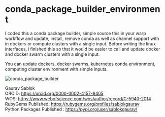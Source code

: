 # conda_package_builder_environment
I coded this a conda package builder, simple source this in your warp workflow and update, install, remove conda as well as channel support with in dockers or compute clusters with a single input. Before writing the linux interfaces, i finished this so that it would be easier to call and update docker and docker swarm clusters with a single input. 

You can update dockers, docker swarms, kubernetes conda environment, computing cluster environment with simple inputs.

![conda_package_builder](https://github.com/sablokgaurav/conda_package_builder_environment/blob/main/conda_package_builder.png)

Gaurav Sablok \
ORCID: https://orcid.org/0000-0002-4157-9405 \
WOS: https://www.webofscience.com/wos/author/record/C-5940-2014 \
RubyGems Published: https://rubygems.org/profiles/sablokgaurav \
Python Packages Published : https://pypi.org/user/sablokgaurav/


